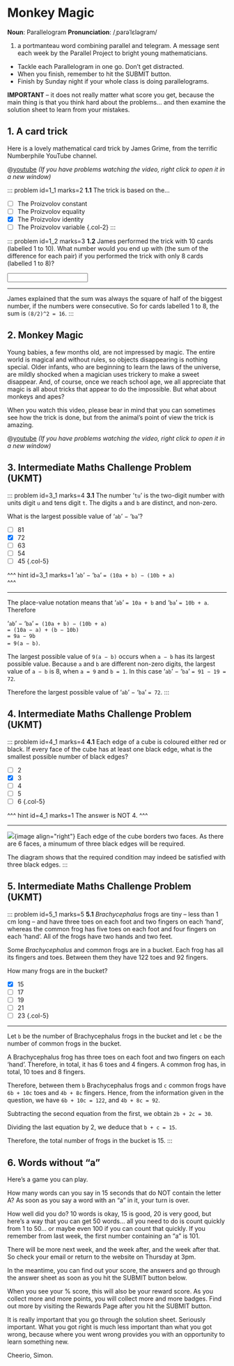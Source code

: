 # Monkey Magic

<div class="dictionary">

__Noun__: Parallelogram
__Pronunciation__: /ˌparəˈlɛləɡram/

1. a portmanteau word combining parallel and telegram. A message sent each
week by the Parallel Project to bright young mathematicians.

</div>

* Tackle each Parallelogram in one go. Don’t get distracted.
* When you finish, remember to hit the SUBMIT button.
*	Finish by Sunday night if your whole class is doing parallelograms.

__IMPORTANT__ – it does not really matter what score you get, because the main thing is that you think hard about the problems... and then examine the solution sheet to learn from your mistakes.


## 1. A card trick

Here is a lovely mathematical card trick by James Grime, from the terrific Numberphile YouTube channel.

@[youtube](_Wv_qw3nQnI?rel=0) _(If you have problems watching the video, right click to open it in a new window)_

::: problem id=1_1 marks=2
__1.1__ The trick is based on the...

* [ ] The Proizvolov constant
* [ ] The Proizvolov equality
* [x] The Proizvolov identity
* [ ] The Proizvolov variable
{.col-2}
:::

::: problem id=1_2 marks=3
__1.2__ James performed the trick with 10 cards (labelled 1 to 10). What number would you end up with (the sum of the difference for each pair) if you performed the trick with only 8 cards (labelled 1 to 8)?

<input solution="16"/>

---

James explained that the sum was always the square of half of the biggest number, if the numbers were consecutive. So for cards labelled 1 to 8, the sum is `(8/2)^2 = 16`.
:::


## 2. Monkey Magic

Young babies, a few months old, are not impressed by magic. The entire world is magical and without rules, so objects disappearing is nothing special. Older infants, who are beginning to learn the laws of the universe, are mildly shocked when a magician uses trickery to make a sweet disappear. And, of course, once we reach school age, we all appreciate that magic is all about tricks that appear to do the impossible. But what about monkeys and apes?  

When you watch this video, please bear in mind that you can sometimes see how the trick is done, but from the animal’s point of view the trick is amazing.

@[youtube](Iq2-r4k3ru0?end=120&rel=0) _(If you have problems watching the video, right click to open it in a new window)_


## 3.	Intermediate Maths Challenge Problem (UKMT)
<!--- (2017) Q9 --->

::: problem id=3_1 marks=4
__3.1__ The number ‘`tu`’ is the two-digit number with units digit `u` and tens digit `t`. The digits `a` and `b` are distinct, and non-zero.  

What is the largest possible value of ‘`ab`’ − ‘`ba`’?

* [ ] 81
* [x] 72
* [ ] 63
* [ ] 54
* [ ] 45
{.col-5}

^^^ hint id=3_1 marks=1
‘`ab`’ − ‘`ba`’ `= (10a + b) − (10b + a)`  
^^^

---
The place-value notation means that ‘`ab`’ `= 10a + b` and ‘`ba`’ `= 10b + a`. Therefore  

‘`ab`’ − ‘`ba`’ `= (10a + b) − (10b + a)`  
`= (10a − a) + (b − 10b)`  
`= 9a − 9b`  
`= 9(a − b)`.  

The largest possible value of `9(a − b)` occurs when `a − b` has its largest possible value. Because `a` and `b` are different non-zero digits, the largest value of `a − b` is 8, when `a = 9` and `b = 1`. In this case ‘`ab`’ − ‘`ba`’ `= 91 − 19 = 72`.  

Therefore the largest possible value of ‘`ab`’ − ‘`ba`’ `= 72`.
:::


## 4.	Intermediate Maths Challenge Problem (UKMT)
<!--- (2003) Qxx --->

::: problem id=4_1 marks=4
__4.1__ Each edge of a cube is coloured either red or black. If every face of the cube has at least one black edge, what is the smallest possible number of black edges?

* [ ] 2
* [x] 3
* [ ] 4
* [ ] 5
* [ ] 6
{.col-5}

^^^ hint id=4_1 marks=1
The answer is NOT 4.
^^^

---
![](/resources/10-21-monkey-magic/4-cube.jpg){image align="right"}
Each edge of the cube borders two faces. As there are 6 faces, a minumum of three black edges will be required.  

The diagram shows that the required condition may indeed be satisfied with three black edges.
:::


## 5.	Intermediate Maths Challenge Problem (UKMT)
<!--- (2017) Q21 --->

::: problem id=5_1 marks=5
__5.1__ _Brachycephalus_ frogs are tiny – less than 1 cm long – and have three toes on each foot and two fingers on each ‘hand’, whereas the common frog has five toes on each foot and four fingers on each ‘hand’. All of the frogs have two hands and two feet.  

Some _Brachycephalus_ and common frogs are in a bucket. Each frog has all its fingers and toes. Between them they have 122 toes and 92 fingers.  

How many frogs are in the bucket?

* [x] 15
* [ ] 17
* [ ] 19
* [ ] 21
* [ ] 23
{.col-5}

---
Let `b` be the number of Brachycephalus frogs in the bucket and let `c` be the number of common frogs in the bucket.  

A Brachycephalus frog has three toes on each foot and two fingers on each ‘hand’. Therefore, in total, it has 6 toes and 4 fingers. A common frog has, in total, 10 toes and 8 fingers.  

Therefore, between them `b` Brachycephalus frogs and `c` common frogs have `6b + 10c` toes and `4b + 8c` fingers. Hence, from the information given in the question, we have `6b + 10c = 122`, and `4b + 8c = 92`.  

Subtracting the second equation from the first, we obtain `2b + 2c = 30`.  

Dividing the last equation by 2, we deduce that `b + c = 15`.  

Therefore, the total number of frogs in the bucket is 15.
:::


## 6. Words without “a”

Here’s a game you can play.  

How many words can you say in 15 seconds that do NOT contain the letter A? As soon as you say a word with an “a” in it, your turn is over.  

How well did you do? 10 words is okay, 15 is good, 20 is very good, but here’s a way that you can get 50 words... all you need to do is count quickly from 1 to 50... or maybe even 100 if you can count that quickly. If you remember from last week, the first number containing an “a” is 101.


There will be more next week, and the week after, and the week after that. So check your email or return to the website on Thursday at 3pm.

In the meantime, you can find out your score, the answers and go through the answer sheet as soon as you hit the SUBMIT button below.

When you see your % score, this will also be your reward score. As you collect more and more points, you will collect more and more badges. Find out more by visiting the Rewards Page after you hit the SUBMIT button.

It is really important that you go through the solution sheet. Seriously important. What you got right is much less important than what you got wrong, because where you went wrong provides you with an opportunity to learn something new.

Cheerio,
Simon.
